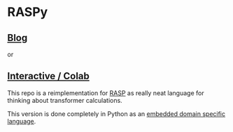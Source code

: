 # RASPy


## [Blog](https://srush.github.io/raspy/)

or

## [Interactive / Colab](https://colab.research.google.com/github/srush/raspy/blob/main/Blog.ipynb)

This repo is a reimplementation for [RASP](https://github.com/tech-srl/RASP) as really neat language for thinking about transformer calculations.

This version is done completely in Python as an [embedded domain specific language](http://wiki.c2.com/?EmbeddedDomainSpecificLanguage).

